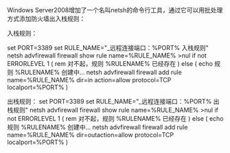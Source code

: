Windows Server2008增加了一个名叫netsh的命令行工具，通过它可以用批处理方式添加防火墙出入栈规则：

入栈规则：

set PORT=3389
set RULE_NAME="_远程连接端口：%PORT% 入栈规则"
netsh advfirewall firewall show rule name=%RULE_NAME% >nul
if not ERRORLEVEL 1 (
    rem 对不起，规则 %RULENAME% 已经存在
) else (
    echo 规则 %RULENAME% 创建中...
    netsh advfirewall firewall add rule name=%RULE_NAME% dir=in action=allow protocol=TCP localport=%PORT%
) 

出栈规则：
set PORT=3389
set RULE_NAME="_远程连接端口：%PORT% 出栈规则"
netsh advfirewall firewall show rule name=%RULE_NAME% >nul
if not ERRORLEVEL 1 (
    rem 对不起，规则 %RULENAME% 已经存在
) else (
    echo 规则 %RULENAME% 创建中...
    netsh advfirewall firewall add rule name=%RULE_NAME% dir=outaction=allow protocol=TCP localport=%PORT%
) 

